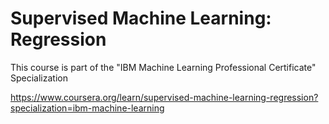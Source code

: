 # Supervised Machine Learning: Regression

This course is part of the "IBM Machine Learning Professional Certificate" Specialization

https://www.coursera.org/learn/supervised-machine-learning-regression?specialization=ibm-machine-learning
